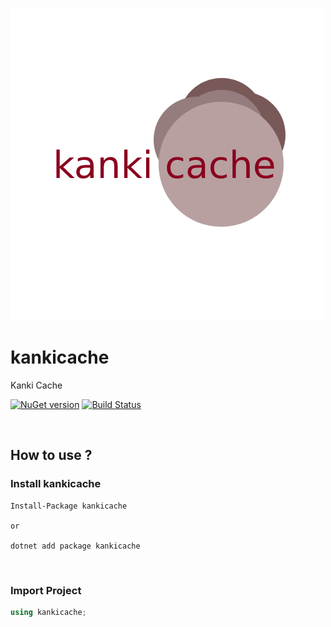 [![kankicache](https://raw.githubusercontent.com/veysel/kankicache/main/content/logo.png)](https://github.com/veysel/kankicache)

# kankicache
Kanki Cache

[![NuGet version](https://badge.fury.io/nu/kankicache.svg)](https://www.nuget.org/packages/kankicache/)
[![Build Status](https://travis-ci.com/veysel/kankicache.svg?branch=main)](https://travis-ci.com/github/veysel/kankicache)

<br>

## How to use ?

### Install kankicache

```
Install-Package kankicache

or

dotnet add package kankicache
```

<br>

### Import Project

```c#
using kankicache;
```
